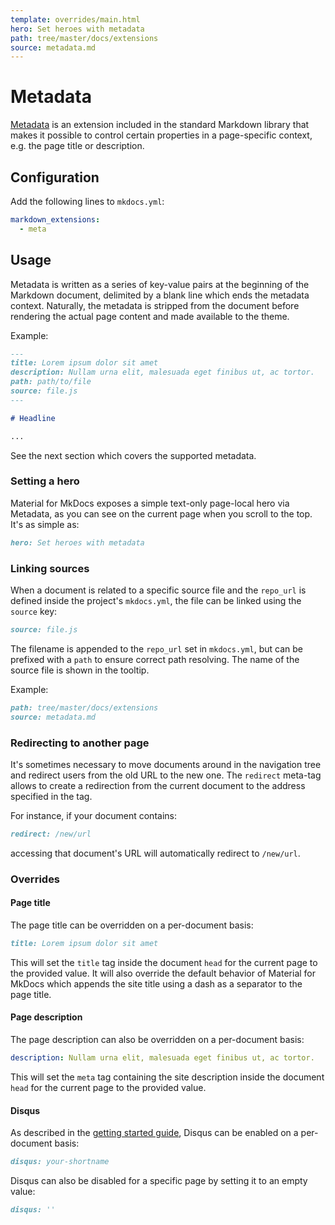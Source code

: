 ```yaml
---
template: overrides/main.html
hero: Set heroes with metadata
path: tree/master/docs/extensions
source: metadata.md
---
```


# Metadata

[Metadata][1] is an extension included in the standard Markdown library that
makes it possible to control certain properties in a page-specific context,
e.g. the page title or description.

  [1]: https://python-markdown.github.io/extensions/meta_data/

## Configuration

Add the following lines to `mkdocs.yml`:

``` yaml
markdown_extensions:
  - meta
```

## Usage

Metadata is written as a series of key-value pairs at the beginning of the
Markdown document, delimited by a blank line which ends the metadata context.
Naturally, the metadata is stripped from the document before rendering the
actual page content and made available to the theme.

Example:

``` markdown
---
title: Lorem ipsum dolor sit amet
description: Nullam urna elit, malesuada eget finibus ut, ac tortor.
path: path/to/file
source: file.js
---

# Headline

...
```

See the next section which covers the supported metadata.

### Setting a hero

Material for MkDocs exposes a simple text-only page-local hero via Metadata, as
you can see on the current page when you scroll to the top. It's as simple as:

``` markdown
hero: Set heroes with metadata
```

### Linking sources

When a document is related to a specific source file and the `repo_url` is
defined inside the project's `mkdocs.yml`, the file can be linked using the
`source` key:

``` markdown
source: file.js
```

The filename is appended to the `repo_url` set in `mkdocs.yml`, but can be
prefixed with a `path` to ensure correct path resolving. The name of the source
file is shown in the tooltip.

Example:

``` markdown
path: tree/master/docs/extensions
source: metadata.md
```

### Redirecting to another page

It's sometimes necessary to move documents around in the navigation tree and
redirect users from the old URL to the new one. The `redirect` meta-tag allows
to create a redirection from the current document to the address specified in
the tag.

For instance, if your document contains:

``` markdown
redirect: /new/url
```

accessing that document's URL will automatically redirect to `/new/url`.

### Overrides

#### Page title

The page title can be overridden on a per-document basis:

``` markdown
title: Lorem ipsum dolor sit amet
```

This will set the `title` tag inside the document `head` for the current page
to the provided value. It will also override the default behavior of Material
for MkDocs which appends the site title using a dash as a separator to the page
title.

#### Page description

The page description can also be overridden on a per-document basis:

``` yaml
description: Nullam urna elit, malesuada eget finibus ut, ac tortor.
```

This will set the `meta` tag containing the site description inside the
document `head` for the current page to the provided value.

#### Disqus

As described in the [getting started guide][3], Disqus can be enabled on a
per-document basis:

``` markdown
disqus: your-shortname
```

Disqus can also be disabled for a specific page by setting it to an empty value:

``` markdown
disqus: ''
```

  [3]: ../getting-started.md#disqus
